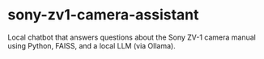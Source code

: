 # sony-zv1-camera-assistant
Local chatbot that answers questions about the Sony ZV-1 camera manual using Python, FAISS, and a local LLM (via Ollama).

